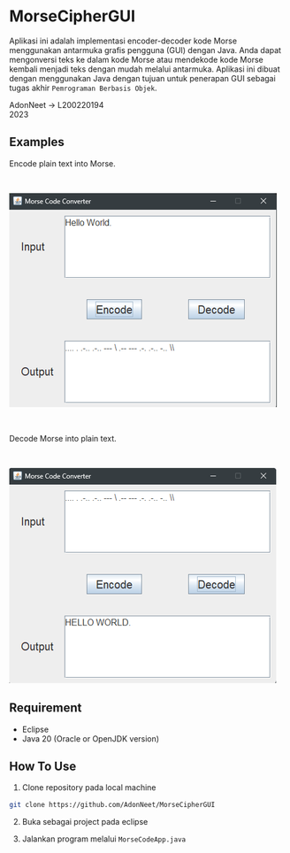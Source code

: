# MorseCipherGUI

Aplikasi ini adalah implementasi encoder-decoder kode Morse menggunakan antarmuka grafis pengguna (GUI) dengan Java. Anda dapat mengonversi teks ke dalam kode Morse atau mendekode kode Morse kembali menjadi teks dengan mudah melalui antarmuka. Aplikasi ini dibuat dengan menggunakan Java dengan tujuan untuk penerapan GUI sebagai tugas akhir `Pemrograman Berbasis Objek`.

AdonNeet -> L200220194  
2023

## Examples

Encode plain text into Morse.

<br>

![preview encode](https://github.com/AdonNeet/MorseCipherGUI/blob/main/assets/encodeMorse.png)

<br>

Decode Morse into plain text.

<br>

![preview decode](https://github.com/AdonNeet/MorseCipherGUI/blob/main/assets/decodeMorse.png)

## Requirement

- Eclipse
- Java 20 (Oracle or OpenJDK version)

## How To Use

1. Clone repository pada local machine

```bash
git clone https://github.com/AdonNeet/MorseCipherGUI
```

2. Buka sebagai project pada eclipse

3. Jalankan program melalui `MorseCodeApp.java`
